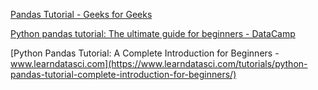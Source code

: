[Pandas Tutorial - Geeks for Geeks](https://www.geeksforgeeks.org/pandas-tutorial/)

[Python pandas tutorial: The ultimate guide for beginners - DataCamp](https://www.datacamp.com/tutorial/pandas)

[Python Pandas Tutorial: A Complete Introduction for Beginners - www.learndatasci.com](https://www.learndatasci.com/tutorials/python-pandas-tutorial-complete-introduction-for-beginners/)
